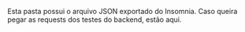 Esta pasta possui o arquivo JSON exportado do Insomnia. Caso queira pegar as
requests dos testes do backend, estão aqui.

